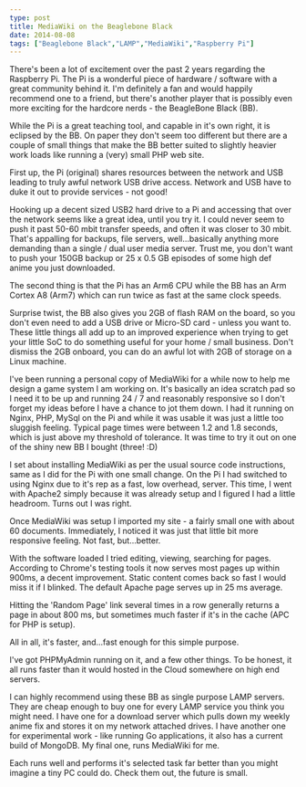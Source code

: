 ```yaml
---
type: post
title: MediaWiki on the Beaglebone Black
date: 2014-08-08
tags: ["Beaglebone Black","LAMP","MediaWiki","Raspberry Pi"]
---
```


There's been a lot of excitement over the past 2 years regarding the Raspberry Pi. The Pi is a wonderful piece of hardware / software with a great community behind it. I'm definitely a fan and would happily recommend one to a friend, but there's another player that is possibly even more exciting for the hardcore nerds - the BeagleBone Black (BB).

While the Pi is a great teaching tool, and capable in it's own right, it is eclipsed by the BB. On paper they don't seem too different but there are a couple of small things that make the BB better suited to slightly heavier work loads like running a (very) small PHP web site.

First up, the Pi (original) shares resources between the network and USB leading to truly awful network USB drive access. Network and USB have to duke it out to provide services - not good!

Hooking up a decent sized USB2 hard drive to a Pi and accessing that over the network seems like a great idea, until you try it. I could never seem to push it past 50-60 mbit transfer speeds, and often it was closer to 30 mbit. That's appalling for backups, file servers, well...basically anything more demanding than a single / dual user media server. Trust me, you don't want to push your 150GB backup or 25 x 0.5 GB episodes of some high def anime you just downloaded.

The second thing is that the Pi has an Arm6 CPU while the BB has an Arm Cortex A8 (Arm7) which can run twice as fast at the same clock speeds.

Surprise twist, the BB also gives you 2GB of flash RAM on the board, so you don't even need to add a USB drive or Micro-SD card - unless you want to. These little things all add up to an improved experience when trying to get your little SoC to do something useful for your home / small business. Don't dismiss the 2GB onboard, you can do an awful lot with 2GB of storage on a Linux machine.

I've been running a personal copy of MediaWiki for a while now to help me design a game system I am working on. It's basically an idea scratch pad so I need it to be up and running 24 / 7 and reasonably responsive so I don't forget my ideas before I have a chance to jot them down. I had it running on Nginx, PHP, MySql on the Pi and while it was usable it was just a little too sluggish feeling. Typical page times were between 1.2 and 1.8 seconds, which is just above my threshold of tolerance. It was time to try it out on one of the shiny new BB I bought (three! :D)

I set about installing MediaWiki as per the usual source code instructions, same as I did for the Pi with one small change. On the Pi I had switched to using Nginx due to it's rep as a fast, low overhead, server. This time, I went with Apache2 simply because it was already setup and I figured I had a little headroom. Turns out I was right.

Once MediaWiki was setup I imported my site - a fairly small one with about 60 documents. Immediately, I noticed it was just that little bit more responsive feeling. Not fast, but...better.

With the software loaded I tried editing, viewing, searching for pages. According to Chrome's testing tools it now serves most pages up within 900ms, a decent improvement. Static content comes back so fast I would miss it if I blinked. The default Apache page serves up in 25 ms average.

Hitting the 'Random Page' link several times in a row generally returns a page in about 800 ms, but sometimes much faster if it's in the cache (APC for PHP is setup).

All in all, it's faster, and...fast enough for this simple purpose.

I've got PHPMyAdmin running on it, and a few other things. To be honest, it all runs faster than it would hosted in the Cloud somewhere on high end servers.

I can highly recommend using these BB as single purpose LAMP servers. They are cheap enough to buy one for every LAMP service you think you might need. I have one for a download server which pulls down my weekly anime fix and stores it on my network attached drives. I have another one for experimental work - like running Go applications, it also has a current build of MongoDB. My final one, runs MediaWiki for me.

Each runs well and performs it's selected task far better than you might imagine a tiny PC could do. Check them out, the future is small.